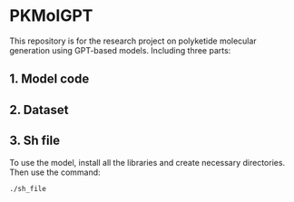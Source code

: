 # PKMolGPT
This repository is for the research project on polyketide molecular generation using GPT-based models. Including three parts:
## 1. Model code
## 2. Dataset
## 3. Sh file

To use the model, install all the libraries and create necessary directories. Then use the command:
```bash
./sh_file
